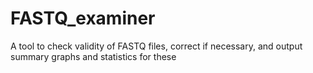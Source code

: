 # FASTQ_examiner
A tool to check validity of FASTQ files, correct if necessary, and output summary graphs and statistics for these
